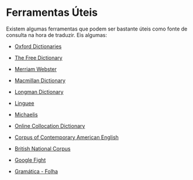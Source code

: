 # Ferramentas Úteis

Existem algumas ferramentas que podem ser bastante úteis como fonte de consulta na hora de traduzir. Eis algumas:

- [Oxford Dictionaries][1]

- [The Free Dictionary][2]

- [Merriam Webster][3]

- [Macmillan Dictionary][4]

- [Longman Dictionary][5]

- [Linguee][6]

- [Michaelis][7]

- [Online Collocation Dictionary][8]

- [Corpus of Contemporary American English][9]

- [British National Corpus][10]

- [Google Fight][11]

- [Gramática - Folha][12]

[1]: http://www.oxforddictionaries.com/us/
[2]: http://idioms.thefreedictionary.com/
[3]: http://visual.merriam-webster.com/
[4]: http://www.macmillandictionary.com/
[5]: http://www.ldoceonline.com/
[6]: http://www.linguee.com.br/
[7]: http://michaelis.uol.com.br/moderno/ingles/index.php
[8]: http://oxforddictionary.so8848.com/o#.VIQ3eDHF-T8
[9]: http://corpus.byu.edu/coca/
[10]: http://www.natcorp.ox.ac.uk/
[11]: http://www.googlefight.com/
[12]: http://www1.folha.uol.com.br/folha/fovest/gramatica.shtml
